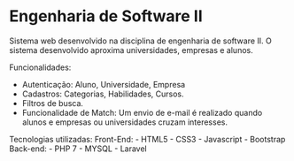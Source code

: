 # Engenharia de Software II
Sistema web desenvolvido na disciplina de engenharia de software II.
O sistema desenvolvido aproxima universidades, empresas e alunos.

Funcionalidades:
  - Autenticação: Aluno, Universidade, Empresa
  - Cadastros: Categorias, Habilidades, Cursos.
  - Filtros de busca.
  - Funcionalidade de Match: Um envio de e-mail é realizado quando alunos e empresas ou universidades cruzam interesses.
  
Tecnologias utilizadas:
  Front-End:
    - HTML5
    - CSS3
    - Javascript
    - Bootstrap
   Back-end:
    - PHP 7
    - MYSQL
    - Laravel
